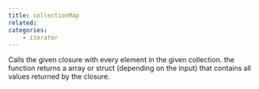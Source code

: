 ```yaml
---
title: collectionMap
related:
categories:
    - iterator
---
```


Calls the given closure with every element in the given collection.
		the function returns a array or struct (depending on the input) that contains all values returned by the closure.